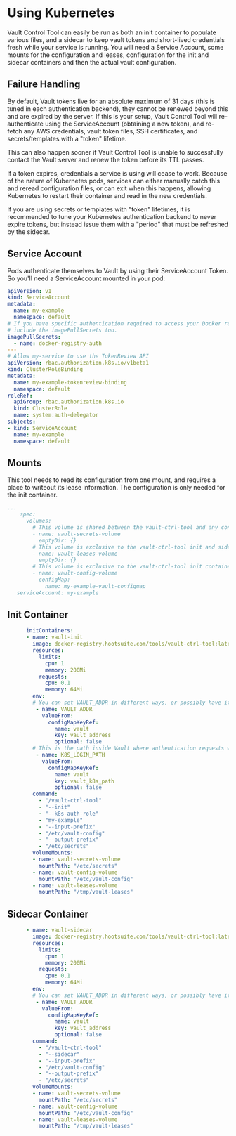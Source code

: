 # Using Kubernetes

Vault Control Tool can easily be run as both an init container to populate various files, and a sidecar to
keep vault tokens and short-lived credentials fresh while your service is running. You will need a Service Account, 
some mounts for the configuration and leases, configuration for the init and sidecar containers and then the actual
vault configuration. 

## Failure Handling

By default, Vault tokens live for an absolute maximum of 31 days (this is tuned in each authentication backend), they
cannot be renewed beyond this and are expired by the server. If this is your setup, Vault Control Tool will
re-authenticate using the ServiceAccount (obtaining a new token), and re-fetch any AWS credentials, vault token files, 
SSH certificates, and secrets/templates with a "token" lifetime. 

This can also happen sooner if Vault Control Tool is unable to successfully contact the Vault server and renew the
token before its TTL passes.

If a token expires, credentials a service is using will cease to work. Because of the nature of Kubernetes pods, services
can either manually catch this and reread configuration files, or can exit when this happens, allowing Kubernetes to
restart their container and read in the new credentials.

If you are using secrets or templates with "token" lifetimes, it is recommended to tune your Kubernetes authentication
backend to never expire tokens, but instead issue them with a "period" that must be refreshed by the sidecar.

## Service Account

Pods authenticate themselves to Vault by using their ServiceAccount Token. So you'll need a ServiceAccount mounted
in your pod:

```yaml
apiVersion: v1
kind: ServiceAccount
metadata:
  name: my-example
  namespace: default
# If you have specific authentication required to access your Docker registry, you'll need to
# include the imagePullSecrets too.
imagePullSecrets:
  - name: docker-registry-auth
---
# Allow my-service to use the TokenReview API
apiVersion: rbac.authorization.k8s.io/v1beta1
kind: ClusterRoleBinding
metadata:
  name: my-example-tokenreview-binding
  namespace: default
roleRef:
  apiGroup: rbac.authorization.k8s.io
  kind: ClusterRole
  name: system:auth-delegator
subjects:
- kind: ServiceAccount
  name: my-example
  namespace: default
```

## Mounts

This tool needs to read its configuration from one mount, and requires a place to writeout its lease information. The
configuration is only needed for the init container.

```yaml
...
    spec:
      volumes:
        # This volume is shared between the vault-ctrl-tool and any container needing secrets
        - name: vault-secrets-volume
          emptyDir: {}
        # This volume is exclusive to the vault-ctrl-tool init and sidecar containers.
        - name: vault-leases-volume
          emptyDir: {}
        # This volume is exclusive to the vault-ctrl-tool init container.
        - name: vault-config-volume
          configMap:
            name: my-example-vault-configmap
   serviceAccount: my-example
```

## Init Container
```yaml
      initContainers:
      - name: vault-init
        image: docker-registry.hootsuite.com/tools/vault-ctrl-tool:latest
        resources:
          limits:
            cpu: 1
            memory: 200Mi
          requests:
            cpu: 0.1
            memory: 64Mi
        env:
        # You can set VAULT_ADDR in different ways, or possibly have it setup as an external service. -- YMMV
         - name: VAULT_ADDR
           valueFrom:
             configMapKeyRef:
               name: vault
               key: vault_address
               optional: false
        # This is the path inside Vault where authentication requests will be sent.
         - name: K8S_LOGIN_PATH
           valueFrom:
             configMapKeyRef:
               name: vault
               key: vault_k8s_path
               optional: false
        command:
          - "/vault-ctrl-tool"
          - "--init"
          - "--k8s-auth-role"
          - "my-example"
          - "--input-prefix"
          - "/etc/vault-config"
          - "--output-prefix"
          - "/etc/secrets"
        volumeMounts:
        - name: vault-secrets-volume
          mountPath: "/etc/secrets"
        - name: vault-config-volume
          mountPath: "/etc/vault-config"
        - name: vault-leases-volume
          mountPath: "/tmp/vault-leases"

```

## Sidecar Container

```yaml
      - name: vault-sidecar
        image: docker-registry.hootsuite.com/tools/vault-ctrl-tool:latest
        resources:
          limits:
            cpu: 1
            memory: 200Mi
          requests:
            cpu: 0.1
            memory: 64Mi
        env:
        # You can set VAULT_ADDR in different ways, or possibly have it setup as an external service. -- YMMV
         - name: VAULT_ADDR
           valueFrom:
             configMapKeyRef:
               name: vault
               key: vault_address
               optional: false
        command:
          - "/vault-ctrl-tool"
          - "--sidecar"
          - "--input-prefix"
          - "/etc/vault-config"
          - "--output-prefix"
          - "/etc/secrets"
        volumeMounts:
        - name: vault-secrets-volume
          mountPath: "/etc/secrets"
        - name: vault-config-volume
          mountPath: "/etc/vault-config"
        - name: vault-leases-volume
          mountPath: "/tmp/vault-leases"
```
